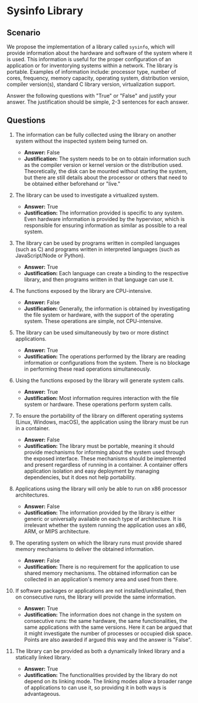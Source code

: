 # Sysinfo Library

## Scenario

We propose the implementation of a library called `sysinfo`, which will provide information about the hardware and software of the system where it is used.
This information is useful for the proper configuration of an application or for inventorying systems within a network.
The library is portable.
Examples of information include: processor type, number of cores, frequency, memory capacity, operating system, distribution version, compiler version(s), standard C library version, virtualization support.

Answer the following questions with "True" or "False" and justify your answer.
The justification should be simple, 2-3 sentences for each answer.

## Questions

1. The information can be fully collected using the library on another system without the inspected system being turned on.

    - **Answer:** False
    - **Justification:** The system needs to be on to obtain information such as the compiler version or kernel version or the distribution used.
    Theoretically, the disk can be mounted without starting the system, but there are still details about the processor or others that need to be obtained either beforehand or "live."

1. The library can be used to investigate a virtualized system.

    - **Answer:** True
    - **Justification:** The information provided is specific to any system.
    Even hardware information is provided by the hypervisor, which is responsible for ensuring information as similar as possible to a real system.

1. The library can be used by programs written in compiled languages (such as C) and programs written in interpreted languages (such as JavaScript/Node or Python).

    - **Answer:** True
    - **Justification:** Each language can create a binding to the respective library, and then programs written in that language can use it.

1. The functions exposed by the library are CPU-intensive.

    - **Answer:** False
    - **Justification:** Generally, the information is obtained by investigating the file system or hardware, with the support of the operating system.
    These operations are simple, not CPU-intensive.

1. The library can be used simultaneously by two or more distinct applications.

    - **Answer:** True
    - **Justification:** The operations performed by the library are reading information or configurations from the system.
    There is no blockage in performing these read operations simultaneously.

1. Using the functions exposed by the library will generate system calls.

    - **Answer:** True
    - **Justification:** Most information requires interaction with the file system or hardware.
    These operations perform system calls.

1. To ensure the portability of the library on different operating systems (Linux, Windows, macOS), the application using the library must be run in a container.

    - **Answer:** False
    - **Justification:** The library must be portable, meaning it should provide mechanisms for informing about the system used through the exposed interface.
    These mechanisms should be implemented and present regardless of running in a container.
    A container offers application isolation and easy deployment by managing dependencies, but it does not help portability.

1. Applications using the library will only be able to run on x86 processor architectures.

    - **Answer:** False
    - **Justification:** The information provided by the library is either generic or universally available on each type of architecture.
    It is irrelevant whether the system running the application uses an x86, ARM, or MIPS architecture.

1. The operating system on which the library runs must provide shared memory mechanisms to deliver the obtained information.

    - **Answer:** False
    - **Justification:** There is no requirement for the application to use shared memory mechanisms.
    The obtained information can be collected in an application's memory area and used from there.

1. If software packages or applications are not installed/uninstalled, then on consecutive runs, the library will provide the same information.

    - **Answer:** True
    - **Justification:** The information does not change in the system on consecutive runs:
    the same hardware, the same functionalities, the same applications with the same versions.
    Here it can be argued that it might investigate the number of processes or occupied disk space.
    Points are also awarded if argued this way and the answer is "False".

1. The library can be provided as both a dynamically linked library and a statically linked library.

    - **Answer:** True
    - **Justification:** The functionalities provided by the library do not depend on its linking mode.
    The linking modes allow a broader range of applications to can use it, so providing it in both ways is advantageous.
